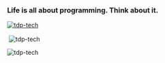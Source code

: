 <h3 align="left">Life is all about programming. Think about it.</h3>

<p align="left"> <a align="center" href="https://github.com/ryo-ma/github-profile-trophy"><img src="https://github-profile-trophy.vercel.app/?username=tdp-tech&margin-w=15&theme=onestar&rank=SECRET&rank=SSS&rank=SS&rank=S&rank=AAA&rank=AA&rank=A&rank=B" alt="tdp-tech"/></a> </p>

<p>&nbsp;<img align="center" src="https://github-readme-stats.vercel.app/api?username=tdp-tech&theme=tokyonight&show_icons=true&locale=en" alt="tdp-tech" /></p>
<p><img align="left" src="https://github-readme-stats.vercel.app/api/top-langs?username=tdp-tech&theme=tokyonight&show_icons=true&locale=en&layout=compact" alt="tdp-tech" /></p>
